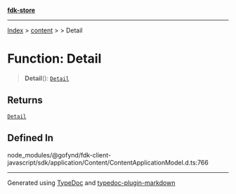 [**fdk-store**](../../../README.md)
***

[Index](../../../API.md) > [content](../../README.md) > [<internal>](../README.md) > Detail

# Function: Detail

> **Detail**(): [`Detail`](../type-aliases/type-alias.Detail.md)

## Returns

[`Detail`](../type-aliases/type-alias.Detail.md)

## Defined In

node\_modules/@gofynd/fdk-client-javascript/sdk/application/Content/ContentApplicationModel.d.ts:766

***
Generated using [TypeDoc](https://typedoc.org/) and [typedoc-plugin-markdown](https://www.npmjs.com/package/typedoc-plugin-markdown)
